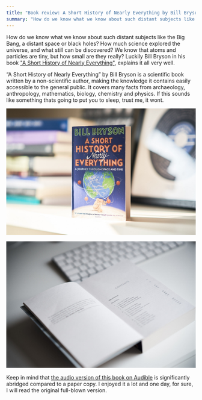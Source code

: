 ```yaml
---
title: "Book review: A Short History of Nearly Everything by Bill Bryson"
summary: "How do we know what we know about such distant subjects like the Big Bang, a distant space or black holes? How much science explored the universe, and what still can be discovered? We know that atoms and particles are tiny, but how small they really are?"
---
```


How do we know what we know about such distant subjects like the Big Bang, a distant space or black holes? How much science explored the universe, and what still can be discovered? We know that atoms and particles are tiny, but how small are they really? Luckily Bill Bryson in his book ["A Short History of Nearly Everything"](https://www.goodreads.com/book/show/21.A_Short_History_of_Nearly_Everything), explains it all very well.

“A Short History of Nearly Everything” by Bill Bryson is a scientific book written by a non-scientific author, making the knowledge it contains easily accessible to the general public. It covers many facts from archaeology, anthropology, mathematics, biology, chemistry and physics. If this sounds like something thats going to put you to sleep, trust me, it wont.

!["A Short History of Nearly Everything" by Bill Bryson](2022-03-21-1.jpg)

!["A Short History of Nearly Everything" by Bill Bryson](2022-03-21-2.jpg)

Keep in mind that [the audio version of this book on Audible](https://www.audible.co.uk/pd/A-Short-History-of-Nearly-Everything-Audiobook/B004EXKR34) is significantly abridged compared to a paper copy. I enjoyed it a lot and one day, for sure, I will read the original full-blown version.
